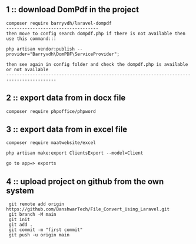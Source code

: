 1 :: download DomPdf in the project
------------------------------------
    composer require barryvdh/laravel-dompdf
    -----------------------------------
    then move to config search dompdf.php if there is not available then use this command:::

    php artisan vendor:publish --provider="Barryvdh\DomPDF\ServiceProvider";

    then see again in config folder and check the dompdf.php is available or not available
    -----------------------------------------------------------------------------------------


2 :: export data from in docx file
----------------------------------
    composer require phpoffice/phpword

3 :: export data from in excel file
------------------------------------
    composer require maatwebsite/excel

    php artisan make:export ClientsExport --model=Client 

    go to app=> exports
4 :: upload project on github from the own system 
-------------------------------------------------
     git remote add origin https://github.com/BanshwarTech/File_Convert_Using_Laravel.git
     git branch -M main
     git init 
     git add .
     git commit -m "first commit"
     git push -u origin main
